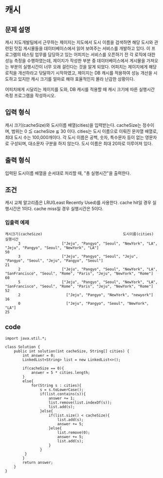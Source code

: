 # 캐시
## 문제 설명
캐시
지도개발팀에서 근무하는 제이지는 지도에서 도시 이름을 검색하면 해당 도시와 관련된 맛집 게시물들을 데이터베이스에서 읽어 보여주는 서비스를 개발하고 있다.
이 프로그램의 테스팅 업무를 담당하고 있는 어피치는 서비스를 오픈하기 전 각 로직에 대한 성능 측정을 수행하였는데, 제이지가 작성한 부분 중 데이터베이스에서 게시물을 가져오는 부분의 실행시간이 너무 오래 걸린다는 것을 알게 되었다.
어피치는 제이지에게 해당 로직을 개선하라고 닦달하기 시작하였고, 제이지는 DB 캐시를 적용하여 성능 개선을 시도하고 있지만 캐시 크기를 얼마로 해야 효율적인지 몰라 난감한 상황이다.

어피치에게 시달리는 제이지를 도와, DB 캐시를 적용할 때 캐시 크기에 따른 실행시간 측정 프로그램을 작성하시오.

## 입력 형식
캐시 크기(cacheSize)와 도시이름 배열(cities)을 입력받는다.
cacheSize는 정수이며, 범위는 0 ≦ cacheSize ≦ 30 이다.
cities는 도시 이름으로 이뤄진 문자열 배열로, 최대 도시 수는 100,000개이다.
각 도시 이름은 공백, 숫자, 특수문자 등이 없는 영문자로 구성되며, 대소문자 구분을 하지 않는다. 도시 이름은 최대 20자로 이루어져 있다.
## 출력 형식
입력된 도시이름 배열을 순서대로 처리할 때, "총 실행시간"을 출력한다.
## 조건
캐시 교체 알고리즘은 LRU(Least Recently Used)를 사용한다.
cache hit일 경우 실행시간은 1이다.
cache miss일 경우 실행시간은 5이다.
### 입출력 예제
```
캐시크기(cacheSize)	                                    도시이름(cities)                                                                            	실행시간
      3	                  ["Jeju", "Pangyo", "Seoul", "NewYork", "LA", "Jeju", "Pangyo", "Seoul", "NewYork", "LA"]	                                50
      3	                  ["Jeju", "Pangyo", "Seoul", "Jeju", "Pangyo", "Seoul", "Jeju", "Pangyo", "Seoul"]                                       	21
      2	                  ["Jeju", "Pangyo", "Seoul", "NewYork", "LA", "SanFrancisco", "Seoul", "Rome", "Paris", "Jeju", "NewYork", "Rome"]	        60
      5	                  ["Jeju", "Pangyo", "Seoul", "NewYork", "LA", "SanFrancisco", "Seoul", "Rome", "Paris", "Jeju", "NewYork", "Rome"]       	52
      2                 	["Jeju", "Pangyo", "NewYork", "newyork"]                                                                                	16
      0                 	["Jeju", "Pangyo", "Seoul", "NewYork", "LA"]	                                                                            25
```

## code
```
import java.util.*;

class Solution {
    public int solution(int cacheSize, String[] cities) {
        int answer = 0;
        LinkedList<String> list = new LinkedList<>();
        
        if(cacheSize == 0){
            answer = 5 * cities.length;
        }
        else{
            for(String s : cities){
                s = s.toLowerCase();
                if(list.contains(s)){
                    answer += 1;
                    list.remove(list.indexOf(s));
                    list.add(s);
                }else{
                    if(list.size() < cacheSize){
                        list.add(s);
                        answer += 5;
                    }else{
                        list.remove(0);
                        answer += 5;
                        list.add(s);
                    }
                }
         }
        }
        return answer;
    }
}
```
